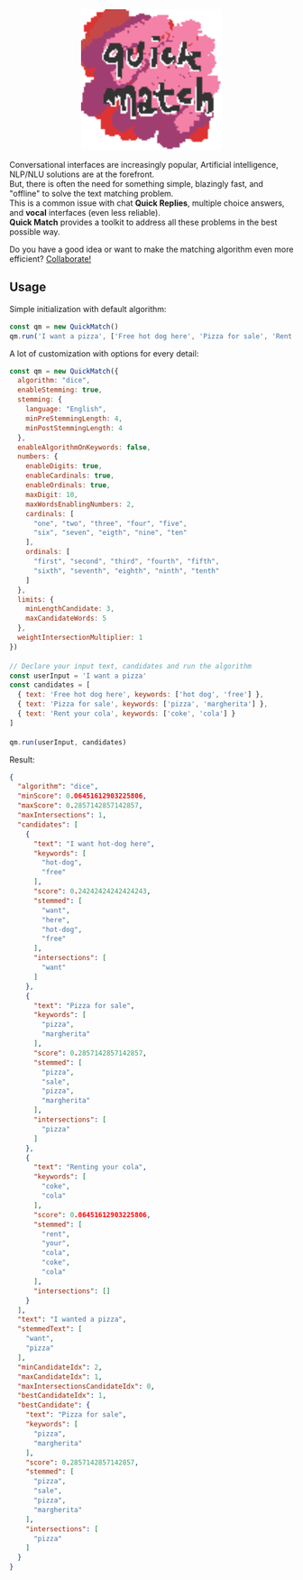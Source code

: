 <div align="center">
  <img src="https://github.com/alainrk/quick-match/raw/main/assets/logo.png" width="250" height="auto"/>
</div>

Conversational interfaces are increasingly popular, Artificial intelligence, NLP/NLU solutions are at the forefront.\
But, there is often the need for something simple, blazingly fast, and "offline" to solve the text matching problem.\
This is a common issue with chat **Quick Replies**, multiple choice answers, and **vocal** interfaces (even less reliable).\
**Quick Match** provides a toolkit to address all these problems in the best possible way.

Do you have a good idea or want to make the matching algorithm even more efficient? [Collaborate!](https://github.com/alainrk/quick-match/pulls)
## Usage

Simple initialization with default algorithm:

```js
const qm = new QuickMatch()
qm.run('I want a pizza', ['Free hot dog here', 'Pizza for sale', 'Rent your cola'])
```

A lot of customization with options for every detail:

```js
const qm = new QuickMatch({
  algorithm: "dice",
  enableStemming: true,
  stemming: {
    language: "English",
    minPreStemmingLength: 4,
    minPostStemmingLength: 4
  },
  enableAlgorithmOnKeywords: false,
  numbers: {
    enableDigits: true,
    enableCardinals: true,
    enableOrdinals: true,
    maxDigit: 10,
    maxWordsEnablingNumbers: 2,
    cardinals: [
      "one", "two", "three", "four", "five",
      "six", "seven", "eigth", "nine", "ten"
    ],
    ordinals: [
      "first", "second", "third", "fourth", "fifth",
      "sixth", "seventh", "eighth", "ninth", "tenth"
    ]
  },
  limits: {
    minLengthCandidate: 3,
    maxCandidateWords: 5
  },
  weightIntersectionMultiplier: 1
})

// Declare your input text, candidates and run the algorithm
const userInput = 'I want a pizza'
const candidates = [
  { text: 'Free hot dog here', keywords: ['hot dog', 'free'] },
  { text: 'Pizza for sale', keywords: ['pizza', 'margherita'] },
  { text: 'Rent your cola', keywords: ['coke', 'cola'] }
]

qm.run(userInput, candidates)
```

Result:

```json
{
  "algorithm": "dice",
  "minScore": 0.06451612903225806,
  "maxScore": 0.2857142857142857,
  "maxIntersections": 1,
  "candidates": [
    {
      "text": "I want hot-dog here",
      "keywords": [
        "hot-dog",
        "free"
      ],
      "score": 0.24242424242424243,
      "stemmed": [
        "want",
        "here",
        "hot-dog",
        "free"
      ],
      "intersections": [
        "want"
      ]
    },
    {
      "text": "Pizza for sale",
      "keywords": [
        "pizza",
        "margherita"
      ],
      "score": 0.2857142857142857,
      "stemmed": [
        "pizza",
        "sale",
        "pizza",
        "margherita"
      ],
      "intersections": [
        "pizza"
      ]
    },
    {
      "text": "Renting your cola",
      "keywords": [
        "coke",
        "cola"
      ],
      "score": 0.06451612903225806,
      "stemmed": [
        "rent",
        "your",
        "cola",
        "coke",
        "cola"
      ],
      "intersections": []
    }
  ],
  "text": "I wanted a pizza",
  "stemmedText": [
    "want",
    "pizza"
  ],
  "minCandidateIdx": 2,
  "maxCandidateIdx": 1,
  "maxIntersectionsCandidateIdx": 0,
  "bestCandidateIdx": 1,
  "bestCandidate": {
    "text": "Pizza for sale",
    "keywords": [
      "pizza",
      "margherita"
    ],
    "score": 0.2857142857142857,
    "stemmed": [
      "pizza",
      "sale",
      "pizza",
      "margherita"
    ],
    "intersections": [
      "pizza"
    ]
  }
}
```
